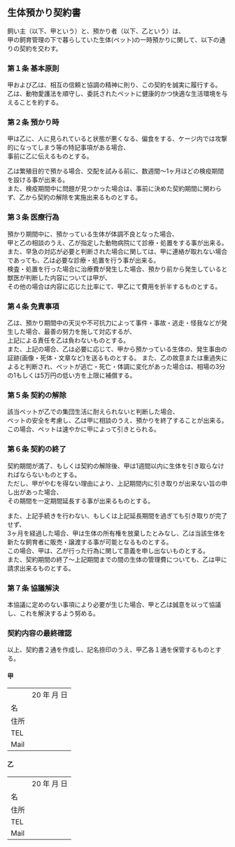 ---
---
　
## 生体預かり契約書

飼い主（以下、甲という）と、預かり者（以下、乙という）は、  
甲の飼育管理の下で暮らしていた生体(ペット)の一時預かりに関して、以下の通りの契約を交わす。

### 第１条 基本原則

甲および乙は、相互の信頼と協調の精神に則り、この契約を誠実に履行する。  
乙は、動物愛護法を順守し、委託されたペットに健康的かつ快適な生活環境を与えることを約する。

### 第２条 預かり時

甲は乙に、人に見られていると状態が悪くなる、偏食をする、ケージ内では攻撃的になってしまう等の特記事項がある場合、  
事前に乙に伝えるものとする。

乙は繁殖目的で預かる場合、交配を試みる前に、数週間〜1ヶ月ほどの検疫期間を設ける事が出来る。  
また、検疫期間中に問題が見つかった場合は、事前に決めた契約期間に関わらず、乙から契約の解除を実施出来るものとする。

### 第３条 医療行為

預かり期間中に、預かっている生体が体調不良となった場合、  
甲と乙の相談のうえ、乙が指定した動物病院にて診療・処置をする事が出来る。  
また、早急の対応が必要と判断された場合に関しては、甲に連絡が取れない場合であっても、乙は必要な診療・処置を行う事が出来る。  
検査・処置を行った場合に治療費が発生した場合、預かり前から発生していると獣医が判断した内容については甲が、  
その他の場合は内容に応じた比率にて、甲乙にて費用を折半するものとする。

### 第４条 免責事項

乙は、預かり期間中の天災や不可抗力によって事件・事故・逃走・怪我などが発生した場合、最善の努力を施して対応するが、  
上記による責任を乙は負わないものとする。  
また、上記の場合、乙は必要に応じて、甲から預かっている生体の、発生事由の証跡(画像・死体・文章など)を送るものとする。
また、乙の故意または重過失によると判断され、ペットが逃亡・死亡・体調に変化があった場合は、相場の3分の1もしくは5万円の低い方を上限に補償する。  

### 第５条 契約の解除

該当ペットが乙での集団生活に耐えられないと判断した場合、  
ペットの安全を考慮し、乙は甲に相談のうえ、預かりを終了することが出来る。  
この場合、ペットは速やかに甲によって引きとられる。

### 第６条 契約の終了

契約期間が満了、もしくは契約の解除後、甲は1週間以内に生体を引き取らなければならないものとする。  
ただし、甲がやむを得ない理由により、上記期間内に引き取りが出来ない旨の申し出があった場合、  
その期間を一定期間延長する事が出来るものとする。

また、上記手続きを行わない、もしくは上記延長期間を過ぎても引き取りが完了せず、  
3ヶ月を経過した場合、甲は生体の所有権を放棄したとみなし、乙は当該生体を新たな飼育者に販売・譲渡する事が可能となるものとする。  
この場合、甲は、乙が行った行為に関して意義を申し出ないものとする。  
また、契約期間の終了〜上記期間までの間の生体の管理費についても、乙は甲に請求出来るものとする。

### 第７条 協議解決

本協議に定めのない事項により必要が生じた場合、甲と乙は誠意を以って協議し、これを解決するよう努める。

### 契約内容の最終確認

以上、契約書２通を作成し、記名捺印のうえ、甲乙各１通を保管するものとする。

#### 甲

|||
|:--|:--|
|  | 20  年  月  日 |
| 名 |  |
| 住所 |  |
| TEL |  |
| Mail |  |

#### 乙

|||
|:--|:--|
|  | 20  年  月  日 |
| 名 |  |
| 住所 |  |
| TEL |  |
| Mail |  |

